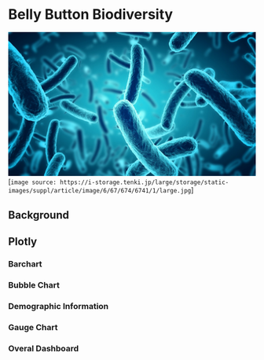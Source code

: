 # Belly Button Biodiversity

![image1](images/image2.png)
[`image source: https://i-storage.tenki.jp/large/storage/static-images/suppl/article/image/6/67/674/6741/1/large.jpg`]

## Background

## Plotly
### Barchart
### Bubble Chart
### Demographic Information
### Gauge Chart
### Overal Dashboard




